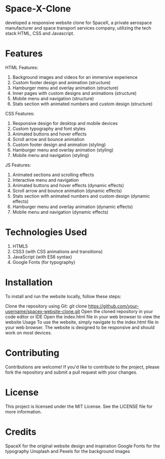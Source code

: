 # Space-X-Clone
developed a responsive website clone for SpaceX, a private aerospace manufacturer and space transport services company, utilizing the tech stack HTML, CSS and Javascript.

# Features
HTML Features:

1. Background images and videos for an immersive experience
2. Custom footer design and animation (structure)
3. Hamburger menu and overlay animation (structure)
4. Inner pages with custom designs and animations (structure)
5. Mobile menu and navigation (structure)
6. Stats section with animated numbers and custom design (structure)
   
CSS Features:

1. Responsive design for desktop and mobile devices
2. Custom typography and font styles
3. Animated buttons and hover effects
4. Scroll arrow and bounce animation
5. Custom footer design and animation (styling)
6. Hamburger menu and overlay animation (styling)
7. Mobile menu and navigation (styling)
   
JS Features:

1. Animated sections and scrolling effects
2. Interactive menu and navigation
3. Animated buttons and hover effects (dynamic effects)
4. Scroll arrow and bounce animation (dynamic effects)
5. Stats section with animated numbers and custom design (dynamic effects)
6. Hamburger menu and overlay animation (dynamic effects)
7. Mobile menu and navigation (dynamic effects)

# Technologies Used
1. HTML5
2. CSS3 (with CSS animations and transitions)
3. JavaScript (with ES6 syntax)
4. Google Fonts (for typography)

# Installation
To install and run the website locally, follow these steps:

Clone the repository using Git: git clone https://github.com/your-username/spacex-website-clone.git
Open the cloned repository in your code editor or IDE
Open the index.html file in your web browser to view the website
Usage
To use the website, simply navigate to the index.html file in your web browser. The website is designed to be responsive and should work on most devices.

# Contributing
Contributions are welcome! If you'd like to contribute to the project, please fork the repository and submit a pull request with your changes.

# License
This project is licensed under the MIT License. See the LICENSE file for more information.

# Credits
SpaceX for the original website design and inspiration
Google Fonts for the typography
Unsplash and Pexels for the background images
